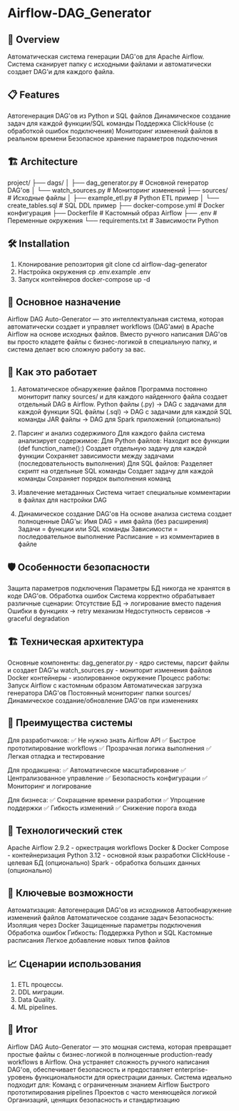 # Airflow-DAG_Generator

## 🚀 Overview
Автоматическая система генерации DAG'ов для Apache Airflow. Система сканирует папку с исходными файлами и автоматически создает DAG'и для каждого файла.

## 📋 Features
Автогенерация DAG'ов из Python и SQL файлов
Динамическое создание задач для каждой функции/SQL команды
Поддержка ClickHouse (с обработкой ошибок подключения)
Мониторинг изменений файлов в реальном времени
Безопасное хранение параметров подключения

## 🏗️ Architecture
project/
├── dags/
│   ├── dag_generator.py     # Основной генератор DAG'ов
│   └── watch_sources.py     # Мониторинг изменений
├── sources/                 # Исходные файлы
│   ├── example_etl.py       # Python ETL пример
│   └── create_tables.sql    # SQL DDL пример
├── docker-compose.yml       # Docker конфигурация
├── Dockerfile              # Кастомный образ Airflow
├── .env                    # Переменные окружения
└── requirements.txt        # Зависимости Python

## 🛠️ Installation
1. Клонирование репозитория
git clone <your-repo-url>
cd airflow-dag-generator
2. Настройка окружения
cp .env.example .env
3. Запуск контейнеров
docker-compose up -d


## 🎯 Основное назначение
Airflow DAG Auto-Generator — это интеллектуальная система, которая автоматически создает и управляет workflows (DAG'ами) в Apache Airflow на основе исходных файлов. Вместо ручного написания DAG'ов вы просто кладете файлы с бизнес-логикой в специальную папку, и система делает всю сложную работу за вас.

## 🔄 Как это работает
1. Автоматическое обнаружение файлов
Программа постоянно мониторит папку sources/ и для каждого найденного файла создает отдельный DAG в Airflow.
Python файлы (.py) → DAG с задачами для каждой функции
SQL файлы (.sql) → DAG с задачами для каждой SQL команды
JAR файлы → DAG для Spark приложений (опционально)

2. Парсинг и анализ содержимого
Для каждого файла система анализирует содержимое:
Для Python файлов:
Находит все функции (def function_name():)
Создает отдельную задачу для каждой функции
Сохраняет зависимости между задачами (последовательность выполнения)
Для SQL файлов:
Разделяет скрипт на отдельные SQL команды
Создает задачу для каждой команды
Сохраняет порядок выполнения команд
3. Извлечение метаданных
Система читает специальные комментарии в файлах для настройки DAG
4. Динамическое создание DAG'ов
На основе анализа система создает полноценные DAG'ы:
Имя DAG = имя файла (без расширения)
Задачи = функции или SQL команды
Зависимости = последовательное выполнение
Расписание = из комментариев в файле

## 🛡️ Особенности безопасности
Защита параметров подключения
Параметры БД никогда не хранятся в коде DAG'ов.
Обработка ошибок
Система корректно обрабатывает различные сценарии:
Отсутствие БД → логирование вместо падения
Ошибки в функциях → retry механизм
Недоступность сервисов → graceful degradation

## 🏗️ Техническая архитектура
Основные компоненты:
dag_generator.py - ядро системы, парсит файлы и создает DAG'ы
watch_sources.py - мониторит изменения файлов
Docker контейнеры - изолированное окружение
Процесс работы:
Запуск Airflow с кастомным образом
Автоматическая загрузка генератора DAG'ов
Постоянный мониторинг папки sources/
Динамическое создание/обновление DAG'ов при изменениях

## 🚀 Преимущества системы
Для разработчиков:
✅ Не нужно знать Airflow API
✅ Быстрое прототипирование workflows
✅ Прозрачная логика выполнения
✅ Легкая отладка и тестирование

Для продакшена:
✅ Автоматическое масштабирование
✅ Централизованное управление
✅ Безопасность конфигурации
✅ Мониторинг и логирование

Для бизнеса:
✅ Сокращение времени разработки
✅ Упрощение поддержки
✅ Гибкость изменений
✅ Снижение порога входа

## 🔧 Технологический стек
Apache Airflow 2.9.2 - оркестрация workflows
Docker & Docker Compose - контейнеризация
Python 3.12 - основной язык разработки
ClickHouse - целевая БД (опционально)
Spark - обработка больших данных (опционально)

## 🌟 Ключевые возможности
Автоматизация:
Автогенерация DAG'ов из исходников
Автообнаружение изменений файлов
Автоматическое создание задач
Безопасность:
Изоляция через Docker
Защищенные параметры подключения
Обработка ошибок
Гибкость:
Поддержка Python и SQL
Кастомные расписания
Легкое добавление новых типов файлов

## 📈 Сценарии использования
1. ETL процессы.
2. DDL миграции.
3. Data Quality.
4. ML pipelines.
## 🎯 Итог
Airflow DAG Auto-Generator — это мощная система, которая превращает простые файлы с бизнес-логикой в полноценные production-ready workflows в Airflow. Она устраняет сложность ручного написания DAG'ов, обеспечивает безопасность и предоставляет enterprise-уровень функциональности для оркестрации данных.
Система идеально подходит для:
Команд с ограниченным знанием Airflow
Быстрого прототипирования pipelines
Проектов с часто меняющейся логикой
Организаций, ценящих безопасность и стандартизацию


